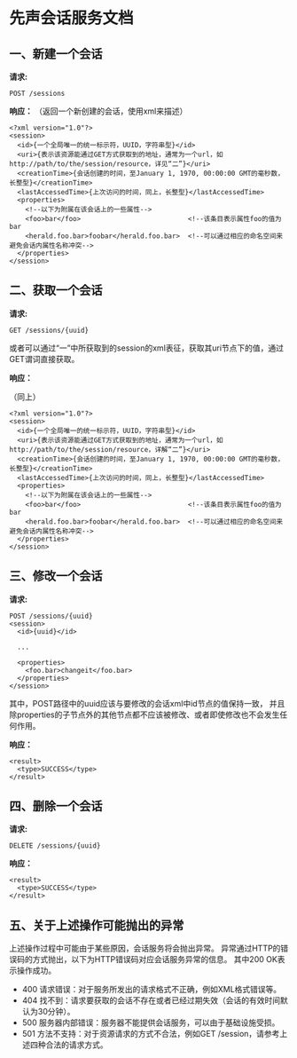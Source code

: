 先声会话服务文档
================
一、新建一个会话
----------------
**请求:**

    POST /sessions

**响应：**
（返回一个新创建的会话，使用xml来描述）

    <?xml version="1.0"?>
    <session>
      <id>{一个全局唯一的统一标示符，UUID，字符串型}</id>
      <uri>{表示该资源能通过GET方式获取到的地址，通常为一个url，如http://path/to/the/session/resource，详见“二”}</uri>
      <creationTime>{会话创建的时间，至January 1, 1970, 00:00:00 GMT的毫秒数，长整型}</creationTime>
      <lastAccessedTime>{上次访问的时间，同上，长整型}</lastAccessedTime>
      <properties>
        <!--以下为附属在该会话上的一些属性-->
        <foo>bar</foo>                           <!--该条目表示属性foo的值为bar
        <herald.foo.bar>foobar</herald.foo.bar>  <!--可以通过相应的命名空间来避免会话内属性名称冲突-->
      </properties>
    </session>

二、获取一个会话
----------------
**请求:**

    GET /sessions/{uuid}
    
或者可以通过“一”中所获取到的session的xml表征，获取其uri节点下的值，通过GET谓词直接获取。

**响应：**

（同上）

    <?xml version="1.0"?>
    <session>
      <id>{一个全局唯一的统一标示符，UUID，字符串型}</id>
      <uri>{表示该资源能通过GET方式获取到的地址，通常为一个url，如http://path/to/the/session/resource，详解“二”}</uri>
      <creationTime>{会话创建的时间，至January 1, 1970, 00:00:00 GMT的毫秒数，长整型}</creationTime>
      <lastAccessedTime>{上次访问的时间，同上，长整型}</lastAccessedTime>
      <properties>
        <!--以下为附属在该会话上的一些属性-->
        <foo>bar</foo>                           <!--该条目表示属性foo的值为bar
        <herald.foo.bar>foobar</herald.foo.bar>  <!--可以通过相应的命名空间来避免会话内属性名称冲突-->
      </properties>
    </session>

三、修改一个会话
----------------
**请求:**

    POST /sessions/{uuid}
    <session>
      <id>{uuid}</id>
      
      ...
      
      <properties>
        <foo.bar>changeit</foo.bar>
      </properties>
    </session>

其中，POST路径中的uuid应该与要修改的会话xml中id节点的值保持一致，
并且除properties的子节点外的其他节点都不应该被修改、或者即使修改也不会发生任何作用。

**响应：**

    <result>
      <type>SUCCESS</type>
    </result>

四、删除一个会话
----------------
**请求:**

    DELETE /sessions/{uuid}

**响应：**

    <result>
      <type>SUCCESS</type>
    </result>

五、关于上述操作可能抛出的异常
------------------------------
上述操作过程中可能由于某些原因，会话服务将会抛出异常。
异常通过HTTP的错误码的方式抛出，以下为HTTP错误码对应会话服务异常的信息。
其中200 OK表示操作成功。

+ 400 请求错误：对于服务所发出的请求格式不正确，例如XML格式错误等。
+ 404 找不到：请求要获取的会话不存在或者已经过期失效（会话的有效时间默认为30分钟）。
+ 500 服务器内部错误：服务器不能提供会话服务，可以由于基础设施受损。
+ 501 方法不支持：对于资源请求的方式不合法，例如GET /session，请参考上述四种合法的请求方式。
